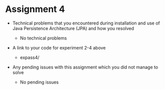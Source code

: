 # Assignment 4
- Technical problems that you encountered during installation and use of Java Persistence Architecture (JPA) and how you resolved
    - No technical problems

- A link to your code for experiment 2-4 above
    - expass4/

- Any pending issues with this assignment which you did not manage to solve
    - No pending issues
